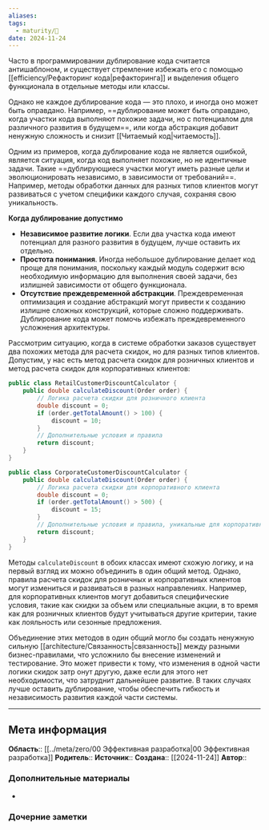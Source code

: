 ```yaml
---
aliases: 
tags:
  - maturity/🌱
date: 2024-11-24
---
```

Часто в программировании дублирование кода считается антишаблоном, и существует стремление избежать его с помощью [[efficiency/Рефакторинг кода|рефакторинга]] и выделения общего функционала в отдельные методы или классы. 

Однако не каждое дублирование кода — это плохо, и иногда оно может быть оправдано. Например, ==дублирование может быть оправдано, когда участки кода выполняют похожие задачи, но с потенциалом для различного развития в будущем==, или когда абстракция добавит ненужную сложность и снизит [[Читаемый код|читаемость]].

Одним из примеров, когда дублирование кода не является ошибкой, является ситуация, когда код выполняет похожие, но не идентичные задачи. Такие ==дублирующиеся участки могут иметь разные цели и эволюционировать независимо, в зависимости от требований==. Например, методы обработки данных для разных типов клиентов могут развиваться с учетом специфики каждого случая, сохраняя свою уникальность.

**Когда дублирование допустимо**
- **Независимое развитие логики**. Если два участка кода имеют потенциал для разного развития в будущем, лучше оставить их отдельно.
- **Простота понимания**. Иногда небольшое дублирование делает код проще для понимания, поскольку каждый модуль содержит всю необходимую информацию для выполнения своей задачи, без излишней зависимости от общего функционала.
- **Отсутствие преждевременной абстракции**. Преждевременная оптимизация и создание абстракций могут привести к созданию излишне сложных конструкций, которые сложно поддерживать. Дублирование кода может помочь избежать преждевременного усложнения архитектуры.

Рассмотрим ситуацию, когда в системе обработки заказов существует два похожих метода для расчета скидок, но для разных типов клиентов. Допустим, у нас есть метод расчета скидок для розничных клиентов и метод расчета скидок для корпоративных клиентов:

```java
public class RetailCustomerDiscountCalculator {
    public double calculateDiscount(Order order) {
        // Логика расчета скидки для розничного клиента
        double discount = 0;
        if (order.getTotalAmount() > 100) {
            discount = 10;
        }
        // Дополнительные условия и правила
        return discount;
    }
}

public class CorporateCustomerDiscountCalculator {
    public double calculateDiscount(Order order) {
        // Логика расчета скидки для корпоративного клиента
        double discount = 0;
        if (order.getTotalAmount() > 500) {
            discount = 15;
        }
        // Дополнительные условия и правила, уникальные для корпоративных клиентов
        return discount;
    }
}
```

Методы `calculateDiscount` в обоих классах имеют схожую логику, и на первый взгляд их можно объединить в один общий метод. Однако, правила расчета скидок для розничных и корпоративных клиентов могут измениться и развиваться в разных направлениях. Например, для корпоративных клиентов могут добавиться специфические условия, такие как скидки за объем или специальные акции, в то время как для розничных клиентов будут учитываться другие критерии, такие как лояльность или сезонные предложения.

Объединение этих методов в один общий могло бы создать ненужную сильную [[architecture/Связанность|связанность]] между разными бизнес-правилами, что усложнило бы внесение изменений и тестирование. Это может привести к тому, что изменения в одной части логики скидок затр онут другую, даже если для этого нет необходимости, что затруднит дальнейшее развитие. В таких случаях лучше оставить дублирование, чтобы обеспечить гибкость и независимость развития каждой части системы.
***
## Мета информация
**Область**:: [[../meta/zero/00 Эффективная разработка|00 Эффективная разработка]]
**Родитель**:: 
**Источник**:: 
**Создана**:: [[2024-11-24]]
**Автор**:: 
### Дополнительные материалы
- 

### Дочерние заметки
<!-- QueryToSerialize: LIST FROM [[]] WHERE contains(Родитель, this.file.link) or contains(parents, this.file.link) -->

